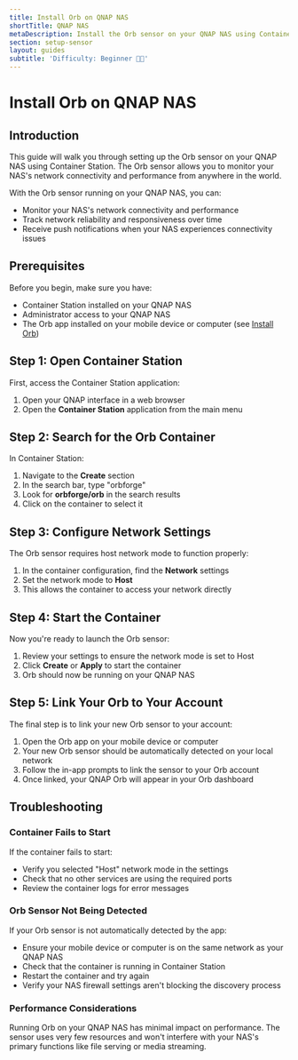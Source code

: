 ```yaml
---
title: Install Orb on QNAP NAS
shortTitle: QNAP NAS
metaDescription: Install the Orb sensor on your QNAP NAS using Container Station for network monitoring.
section: setup-sensor
layout: guides
subtitle: 'Difficulty: Beginner 🧑‍💻'
---
```


# Install Orb on QNAP NAS

## Introduction

This guide will walk you through setting up the Orb sensor on your QNAP NAS using Container Station. The Orb sensor allows you to monitor your NAS's network connectivity and performance from anywhere in the world.

With the Orb sensor running on your QNAP NAS, you can:

- Monitor your NAS's network connectivity and performance
- Track network reliability and responsiveness over time
- Receive push notifications when your NAS experiences connectivity issues

## Prerequisites

Before you begin, make sure you have:

- Container Station installed on your QNAP NAS
- Administrator access to your QNAP NAS
- The Orb app installed on your mobile device or computer (see [Install Orb](/docs/install-orb))

## Step 1: Open Container Station

First, access the Container Station application:

1. Open your QNAP interface in a web browser
2. Open the **Container Station** application from the main menu

## Step 2: Search for the Orb Container

In Container Station:

1. Navigate to the **Create** section
2. In the search bar, type "orbforge"
3. Look for **orbforge/orb** in the search results
4. Click on the container to select it

## Step 3: Configure Network Settings

The Orb sensor requires host network mode to function properly:

1. In the container configuration, find the **Network** settings
2. Set the network mode to **Host**
3. This allows the container to access your network directly

## Step 4: Start the Container

Now you're ready to launch the Orb sensor:

1. Review your settings to ensure the network mode is set to Host
2. Click **Create** or **Apply** to start the container
3. Orb should now be running on your QNAP NAS

## Step 5: Link Your Orb to Your Account

The final step is to link your new Orb sensor to your account:

1. Open the Orb app on your mobile device or computer
2. Your new Orb sensor should be automatically detected on your local network
3. Follow the in-app prompts to link the sensor to your Orb account
4. Once linked, your QNAP Orb will appear in your Orb dashboard

## Troubleshooting

### Container Fails to Start

If the container fails to start:

- Verify you selected "Host" network mode in the settings
- Check that no other services are using the required ports
- Review the container logs for error messages

### Orb Sensor Not Being Detected

If your Orb sensor is not automatically detected by the app:

- Ensure your mobile device or computer is on the same network as your QNAP NAS
- Check that the container is running in Container Station
- Restart the container and try again
- Verify your NAS firewall settings aren't blocking the discovery process

### Performance Considerations

Running Orb on your QNAP NAS has minimal impact on performance. The sensor uses very few resources and won't interfere with your NAS's primary functions like file serving or media streaming.